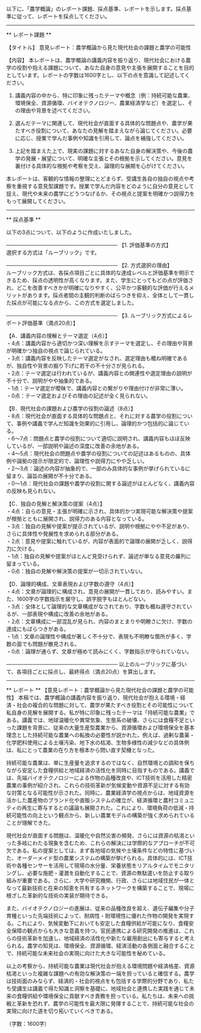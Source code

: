 以下に、「農学概論」のレポート課題、採点基準、レポートを示します。採点基準に従って、レポートを採点してください。

---------------------------------------
** レポート課題 **

【タイトル】
意見レポート：農学概論から見た現代社会の課題と農学の可能性

【内容】
本レポートは、農学概論の講義内容を振り返り、現代社会における農学の役割や抱える課題について、あなた自身の意見や主張を展開することを目的としています。レポートの字数は1600字とし、以下の点を意識して記述してください。

1. 講義内容の中から、特に印象に残ったテーマや概念（例：持続可能な農業、環境保全、資源循環、バイオテクノロジー、農業経済学など）を選定し、その理由や背景を述べてください。

2. 選んだテーマに関連して、現代社会が直面する具体的な問題点や、農学が果たすべき役割について、あなたの見解を踏まえながら論じてください。必要に応じ、授業で学んだ事例や知識を引用して、論点を補強してください。

3. 上記を踏まえた上で、現実の課題に対するあなた自身の解決策や、今後の農学の発展・展望について、明確な主張とその根拠を示してください。意見を裏付ける具体的な根拠や考察を交え、論理的な展開を心がけてください。

本レポートは、客観的な情報の整理にとどまらず、受講生各自の独自の視点や考察を重視する意見型課題です。授業で学んだ内容をどのように自分の意見として捉え、現代や未来の農学にどうつなげるか、その視点と提案を明確かつ説得力をもって展開してください。

---------------------------------------
** 採点基準 **

以下の3点について、以下のように作成いたしました。

──────────────────────────────
【1. 評価基準の方式】  
選択する方式は「ルーブリック」です。

──────────────────────────────
【2. 方式選択の理由】  
ルーブリック方式は、各採点項目ごとに具体的な達成レベルと評価基準を明示できるため、採点の透明性が高くなります。また、学生にとってもどの点が評価され、どこを改善すべきかが明確になりやすく、公平かつ客観的な評価が行えるメリットがあります。採点者間の主観的判断のばらつきを抑え、全体として一貫した採点が可能になる点から、この方式を選定しました。

──────────────────────────────
【3. ルーブリック方式によるレポート評価基準（満点20点）】

【A．講義内容の理解とテーマ選定（4点）】  
・4点：講義内容から適切かつ深い理解を示すテーマを選定し、その理由や背景が明確かつ独自の視点で論じられている。  
・3点：講義内容を反映したテーマ選定がなされ、選定理由も概ね明確であるが、独自性や背景の掘り下げに若干の不十分さが見られる。  
・2点：テーマ選定は行われているが、講義内容との関連性や選定理由の説明が不十分で、説明がやや抽象的である。  
・1点：テーマ選定が曖昧で、講義内容との繋がりや理由付けが非常に薄い。  
・0点：テーマ選定およびその理由の記述が全く見られない。

【B．現代社会の課題および農学の役割の論述（8点）】  
・8点：現代社会が直面する具体的な問題点と、それに対する農学の役割について、事例や講義で学んだ知識を効果的に引用し、論理的かつ包括的に論じている。  
・6～7点：問題点と農学の役割について適切に説明され、講義内容もほぼ反映しているが、一部説明や論述の深度に改善の余地がある。  
・4～5点：現代社会の問題点や農学の役割についての記述はあるものの、具体例や論拠の提示が限定的で、論理性や説得力にやや乏しい。  
・2～3点：論述の内容が抽象的で、一部のみ具体的な事例が挙げられているに留まり、論旨の展開が不十分である。  
・0～1点：現代社会の課題や農学の役割に関する論述がほとんどなく、講義内容の反映も見られない。

【C．独自の見解と解決策の提案（4点）】  
・4点：自らの意見・主張が明確に示され、具体的かつ実現可能な解決策や提案が根拠とともに展開され、説得力のある内容となっている。  
・3点：独自の見解や提案が提示されているが、説明や根拠にやや不足があり、さらに具体性や発展性を求められる部分がある。  
・2点：意見や提案に触れているが、内容が表面的で論理の展開が乏しく、説得力に欠ける。  
・1点：独自の見解や提案がほとんど見受けられず、論述が単なる意見の羅列に留まっている。  
・0点：独自の見解や解決策の提案が一切示されていない。

【D．論理的構成、文章表現および字数の遵守（4点）】  
・4点：文章が論理的に構成され、意見の展開が一貫しており、読みやすい。また、1600字の字数指示を厳守し、誤字脱字もほとんどない。  
・3点：全体として論理的な文章構成がなされており、字数も概ね遵守されているが、一部表現や構成に改善の余地がある。  
・2点：文章構成に一部混乱が見られ、内容のまとまりや明瞭さに欠け、字数の達成にもばらつきがある。  
・1点：文章の論理性や構成が著しく不十分で、表現も不明瞭な箇所が多く、字数の面でも問題が散見される。  
・0点：論理が通らず、文章が極めて読みにくく、字数指示が守られていない。

──────────────────────────────
以上のルーブリックに基づいて、各項目ごとに採点し、最終得点（満点20点）を算出します。

---------------------------------------
** レポート **
【意見レポート：農学概論から見た現代社会の課題と農学の可能性】
本稿では、農学概論の講義内容を振り返り、現代社会が抱える環境・経済・社会の複合的な問題に対して、農学が果たすべき役割とその可能性について私自身の見解を展開する。私が特に印象に残ったテーマは「持続可能な農業」である。講義では、地球温暖化や異常気象、生態系の破壊、さらには食糧不足といった課題を背景に、従来の大量生産型農業から、資源循環および環境保全を基本理念とした持続可能な農業への転換の必要性が説かれた。例えば、過剰な農薬・化学肥料使用による土壌汚染、地下水の枯渇、生物多様性の減少などの具体例は、私にとって農業の在り方を根本から問い直す契機となった。

持続可能な農業は、単に生産量を追求するのではなく、自然環境との調和を保ちながら安定した食糧供給と地域経済の活性化を同時に目指すものである。講義では、先端バイオテクノロジーによる作物の品種改良や、ICT技術を活用した精密農業の事例が紹介され、これらの技術革新が気候変動や資源不足に対する有効な対策となる可能性が示された。同時に、農業経済学の視点からは、地域資源を活かした農産物のブランド化や直販システムの確立が、経済循環と農村コミュニティの再生に寄与するとの議論も展開された。これにより、環境負荷の低減・持続可能性の向上という観点から、新しい農業モデルの構築が強く求められていることが理解できた。

現代社会が直面する問題は、温暖化や自然災害の頻発、さらには資源の枯渇といった多岐にわたる現象を含むため、これらの解決には学際的なアプローチが不可欠である。私の提案としては、まず各地域の気候や土壌条件などの特性に基づいた、オーダーメイド型の農業システムの構築が挙げられる。具体的には、ICT技術や各種センサーを活用して現場の水分量、栄養状態をリアルタイムでモニタリングし、必要な施肥・灌漑を自動化することで、資源の無駄遣いを防止する取り組みが重要である。さらに、大学や研究機関、行政、さらには地域住民が一体となって最新技術と在来の知恵を共有するネットワークを構築することで、現場に根ざした革新的な技術の実装が期待できる。

また、バイオテクノロジーの進展は、従来の品種改良を超え、遺伝子編集や分子育種といった先端技術によって、耐病性・耐環境性に優れた作物の開発を実現する。これにより、気候変動下においても安定した食糧供給が可能になり、食糧安全保障の観点からも大きな意義を持つ。官民連携による研究開発の推進は、これらの技術革新を加速し、地域経済の活性化や新たな雇用創出にも寄与すると考えられる。農学の知見は、環境保全、資源循環、経済活動の各側面と融合することで、持続可能な未来社会の実現に向けた大きな可能性を秘めている。

以上の考察から、持続可能な農業は現代社会が抱える環境問題や経済格差、資源枯渇といった複雑な課題への有効な解決策の一端を担っていると確信する。農学は技術面のみならず、経済的・社会的視点をも包括する学際的分野であり、私たち受講生は講義で得た知識と洞察を基礎に、地域社会と連携した実践を通じて未来の食糧供給や環境保全に貢献すべき責務を担っている。私たちは、未来への挑戦と革新を恐れず、農学の可能性を最大限に発揮することで、持続可能な社会の実現に向けた道を切り拓いていくべきである。

（字数：1600字）

